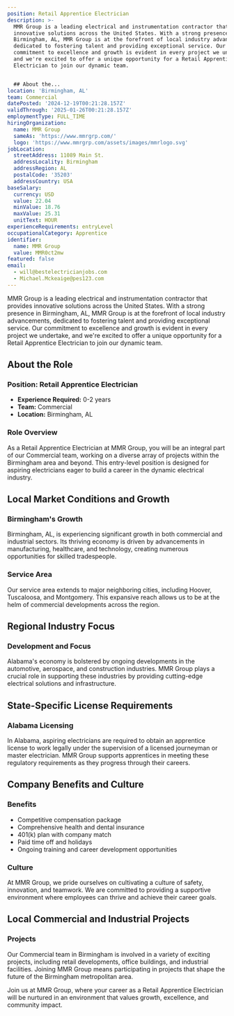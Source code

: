 ```yaml
---
position: Retail Apprentice Electrician
description: >-
  MMR Group is a leading electrical and instrumentation contractor that provides
  innovative solutions across the United States. With a strong presence in
  Birmingham, AL, MMR Group is at the forefront of local industry advancements,
  dedicated to fostering talent and providing exceptional service. Our
  commitment to excellence and growth is evident in every project we undertake,
  and we're excited to offer a unique opportunity for a Retail Apprentice
  Electrician to join our dynamic team.


  ## About the...
location: 'Birmingham, AL'
team: Commercial
datePosted: '2024-12-19T00:21:28.157Z'
validThrough: '2025-01-26T00:21:28.157Z'
employmentType: FULL_TIME
hiringOrganization:
  name: MMR Group
  sameAs: 'https://www.mmrgrp.com/'
  logo: 'https://www.mmrgrp.com/assets/images/mmrlogo.svg'
jobLocation:
  streetAddress: 11089 Main St.
  addressLocality: Birmingham
  addressRegion: AL
  postalCode: '35203'
  addressCountry: USA
baseSalary:
  currency: USD
  value: 22.04
  minValue: 18.76
  maxValue: 25.31
  unitText: HOUR
experienceRequirements: entryLevel
occupationalCategory: Apprentice
identifier:
  name: MMR Group
  value: MMR0ct2mw
featured: false
email:
  - will@bestelectricianjobs.com
  - Michael.Mckeaige@pes123.com
---
```




MMR Group is a leading electrical and instrumentation contractor that provides innovative solutions across the United States. With a strong presence in Birmingham, AL, MMR Group is at the forefront of local industry advancements, dedicated to fostering talent and providing exceptional service. Our commitment to excellence and growth is evident in every project we undertake, and we're excited to offer a unique opportunity for a Retail Apprentice Electrician to join our dynamic team.

## About the Role

### Position: Retail Apprentice Electrician

- **Experience Required:** 0-2 years
- **Team:** Commercial
- **Location:** Birmingham, AL

### Role Overview

As a Retail Apprentice Electrician at MMR Group, you will be an integral part of our Commercial team, working on a diverse array of projects within the Birmingham area and beyond. This entry-level position is designed for aspiring electricians eager to build a career in the dynamic electrical industry.

## Local Market Conditions and Growth

### Birmingham's Growth

Birmingham, AL, is experiencing significant growth in both commercial and industrial sectors. Its thriving economy is driven by advancements in manufacturing, healthcare, and technology, creating numerous opportunities for skilled tradespeople.

### Service Area

Our service area extends to major neighboring cities, including Hoover, Tuscaloosa, and Montgomery. This expansive reach allows us to be at the helm of commercial developments across the region.

## Regional Industry Focus

### Development and Focus

Alabama's economy is bolstered by ongoing developments in the automotive, aerospace, and construction industries. MMR Group plays a crucial role in supporting these industries by providing cutting-edge electrical solutions and infrastructure.

## State-Specific License Requirements

### Alabama Licensing

In Alabama, aspiring electricians are required to obtain an apprentice license to work legally under the supervision of a licensed journeyman or master electrician. MMR Group supports apprentices in meeting these regulatory requirements as they progress through their careers.

## Company Benefits and Culture

### Benefits

- Competitive compensation package
- Comprehensive health and dental insurance
- 401(k) plan with company match
- Paid time off and holidays
- Ongoing training and career development opportunities

### Culture

At MMR Group, we pride ourselves on cultivating a culture of safety, innovation, and teamwork. We are committed to providing a supportive environment where employees can thrive and achieve their career goals.

## Local Commercial and Industrial Projects

### Projects

Our Commercial team in Birmingham is involved in a variety of exciting projects, including retail developments, office buildings, and industrial facilities. Joining MMR Group means participating in projects that shape the future of the Birmingham metropolitan area.

Join us at MMR Group, where your career as a Retail Apprentice Electrician will be nurtured in an environment that values growth, excellence, and community impact.